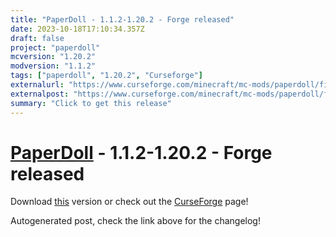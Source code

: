 ```yaml
---
title: "PaperDoll - 1.1.2-1.20.2 - Forge released"
date: 2023-10-18T17:10:34.357Z
draft: false
project: "paperdoll"
mcversion: "1.20.2"
modversion: "1.1.2"
tags: ["paperdoll", "1.20.2", "Curseforge"]
externalurl: "https://www.curseforge.com/minecraft/mc-mods/paperdoll/files/4804835"
externalpost: "https://www.curseforge.com/minecraft/mc-mods/paperdoll/files/4804835"
summary: "Click to get this release"
---
```

# [PaperDoll](/project/paperdoll) - 1.1.2-1.20.2 - Forge released
Download [this](https://www.curseforge.com/minecraft/mc-mods/paperdoll/files/4804835) version or check out the [CurseForge](https://www.curseforge.com/minecraft/mc-mods/paperdoll) page!

Autogenerated post, check the link above for the changelog!
